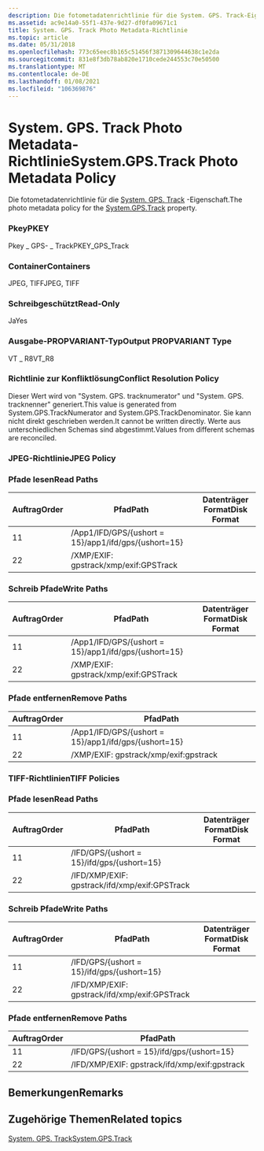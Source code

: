 ```yaml
---
description: Die fotometadatenrichtlinie für die System. GPS. Track-Eigenschaft.
ms.assetid: ac9e14a0-55f1-437e-9d27-df0fa09671c1
title: System. GPS. Track Photo Metadata-Richtlinie
ms.topic: article
ms.date: 05/31/2018
ms.openlocfilehash: 773c65eec8b165c51456f3871309644638c1e2da
ms.sourcegitcommit: 831e8f3db78ab820e1710cede244553c70e50500
ms.translationtype: MT
ms.contentlocale: de-DE
ms.lasthandoff: 01/08/2021
ms.locfileid: "106369876"
---
```

# <a name="systemgpstrack-photo-metadata-policy"></a><span data-ttu-id="2baf2-103">System. GPS. Track Photo Metadata-Richtlinie</span><span class="sxs-lookup"><span data-stu-id="2baf2-103">System.GPS.Track Photo Metadata Policy</span></span>

<span data-ttu-id="2baf2-104">Die fotometadatenrichtlinie für die [System. GPS. Track](../properties/props-system-gps-track.md) -Eigenschaft.</span><span class="sxs-lookup"><span data-stu-id="2baf2-104">The photo metadata policy for the [System.GPS.Track](../properties/props-system-gps-track.md) property.</span></span>

### <a name="pkey"></a><span data-ttu-id="2baf2-105">Pkey</span><span class="sxs-lookup"><span data-stu-id="2baf2-105">PKEY</span></span>

<span data-ttu-id="2baf2-106">Pkey \_ GPS- \_ Track</span><span class="sxs-lookup"><span data-stu-id="2baf2-106">PKEY\_GPS\_Track</span></span>

### <a name="containers"></a><span data-ttu-id="2baf2-107">Container</span><span class="sxs-lookup"><span data-stu-id="2baf2-107">Containers</span></span>

<span data-ttu-id="2baf2-108">JPEG, TIFF</span><span class="sxs-lookup"><span data-stu-id="2baf2-108">JPEG, TIFF</span></span>

### <a name="read-only"></a><span data-ttu-id="2baf2-109">Schreibgeschützt</span><span class="sxs-lookup"><span data-stu-id="2baf2-109">Read-Only</span></span>

<span data-ttu-id="2baf2-110">Ja</span><span class="sxs-lookup"><span data-stu-id="2baf2-110">Yes</span></span>

### <a name="output-propvariant-type"></a><span data-ttu-id="2baf2-111">Ausgabe-PROPVARIANT-Typ</span><span class="sxs-lookup"><span data-stu-id="2baf2-111">Output PROPVARIANT Type</span></span>

<span data-ttu-id="2baf2-112">VT \_ R8</span><span class="sxs-lookup"><span data-stu-id="2baf2-112">VT\_R8</span></span>

### <a name="conflict-resolution-policy"></a><span data-ttu-id="2baf2-113">Richtlinie zur Konfliktlösung</span><span class="sxs-lookup"><span data-stu-id="2baf2-113">Conflict Resolution Policy</span></span>

<span data-ttu-id="2baf2-114">Dieser Wert wird von "System. GPS. tracknumerator" und "System. GPS. tracknenner" generiert.</span><span class="sxs-lookup"><span data-stu-id="2baf2-114">This value is generated from System.GPS.TrackNumerator and System.GPS.TrackDenominator.</span></span> <span data-ttu-id="2baf2-115">Sie kann nicht direkt geschrieben werden.</span><span class="sxs-lookup"><span data-stu-id="2baf2-115">It cannot be written directly.</span></span> <span data-ttu-id="2baf2-116">Werte aus unterschiedlichen Schemas sind abgestimmt.</span><span class="sxs-lookup"><span data-stu-id="2baf2-116">Values from different schemas are reconciled.</span></span>

### <a name="jpeg-policy"></a><span data-ttu-id="2baf2-117">JPEG-Richtlinie</span><span class="sxs-lookup"><span data-stu-id="2baf2-117">JPEG Policy</span></span>

### <a name="read-paths"></a><span data-ttu-id="2baf2-118">Pfade lesen</span><span class="sxs-lookup"><span data-stu-id="2baf2-118">Read Paths</span></span>



| <span data-ttu-id="2baf2-119">Auftrag</span><span class="sxs-lookup"><span data-stu-id="2baf2-119">Order</span></span> | <span data-ttu-id="2baf2-120">Pfad</span><span class="sxs-lookup"><span data-stu-id="2baf2-120">Path</span></span>                      | <span data-ttu-id="2baf2-121">Datenträger Format</span><span class="sxs-lookup"><span data-stu-id="2baf2-121">Disk Format</span></span> |
|-------|---------------------------|-------------|
| <span data-ttu-id="2baf2-122">1</span><span class="sxs-lookup"><span data-stu-id="2baf2-122">1</span></span>     | <span data-ttu-id="2baf2-123">/App1/IFD/GPS/{ushort = 15}</span><span class="sxs-lookup"><span data-stu-id="2baf2-123">/app1/ifd/gps/{ushort=15}</span></span> |             |
| <span data-ttu-id="2baf2-124">2</span><span class="sxs-lookup"><span data-stu-id="2baf2-124">2</span></span>     | <span data-ttu-id="2baf2-125">/XMP/EXIF: gpstrack</span><span class="sxs-lookup"><span data-stu-id="2baf2-125">/xmp/exif:GPSTrack</span></span>        |             |



 

### <a name="write-paths"></a><span data-ttu-id="2baf2-126">Schreib Pfade</span><span class="sxs-lookup"><span data-stu-id="2baf2-126">Write Paths</span></span>



| <span data-ttu-id="2baf2-127">Auftrag</span><span class="sxs-lookup"><span data-stu-id="2baf2-127">Order</span></span> | <span data-ttu-id="2baf2-128">Pfad</span><span class="sxs-lookup"><span data-stu-id="2baf2-128">Path</span></span>                      | <span data-ttu-id="2baf2-129">Datenträger Format</span><span class="sxs-lookup"><span data-stu-id="2baf2-129">Disk Format</span></span> |
|-------|---------------------------|-------------|
| <span data-ttu-id="2baf2-130">1</span><span class="sxs-lookup"><span data-stu-id="2baf2-130">1</span></span>     | <span data-ttu-id="2baf2-131">/App1/IFD/GPS/{ushort = 15}</span><span class="sxs-lookup"><span data-stu-id="2baf2-131">/app1/ifd/gps/{ushort=15}</span></span> |             |
| <span data-ttu-id="2baf2-132">2</span><span class="sxs-lookup"><span data-stu-id="2baf2-132">2</span></span>     | <span data-ttu-id="2baf2-133">/XMP/EXIF: gpstrack</span><span class="sxs-lookup"><span data-stu-id="2baf2-133">/xmp/exif:GPSTrack</span></span>        |             |



 

### <a name="remove-paths"></a><span data-ttu-id="2baf2-134">Pfade entfernen</span><span class="sxs-lookup"><span data-stu-id="2baf2-134">Remove Paths</span></span>



| <span data-ttu-id="2baf2-135">Auftrag</span><span class="sxs-lookup"><span data-stu-id="2baf2-135">Order</span></span> | <span data-ttu-id="2baf2-136">Pfad</span><span class="sxs-lookup"><span data-stu-id="2baf2-136">Path</span></span>                      |
|-------|---------------------------|
| <span data-ttu-id="2baf2-137">1</span><span class="sxs-lookup"><span data-stu-id="2baf2-137">1</span></span>     | <span data-ttu-id="2baf2-138">/App1/IFD/GPS/{ushort = 15}</span><span class="sxs-lookup"><span data-stu-id="2baf2-138">/app1/ifd/gps/{ushort=15}</span></span> |
| <span data-ttu-id="2baf2-139">2</span><span class="sxs-lookup"><span data-stu-id="2baf2-139">2</span></span>     | <span data-ttu-id="2baf2-140">/XMP/EXIF: gpstrack</span><span class="sxs-lookup"><span data-stu-id="2baf2-140">/xmp/exif:gpstrack</span></span>        |



 

### <a name="tiff-policies"></a><span data-ttu-id="2baf2-141">TIFF-Richtlinien</span><span class="sxs-lookup"><span data-stu-id="2baf2-141">TIFF Policies</span></span>

### <a name="read-paths"></a><span data-ttu-id="2baf2-142">Pfade lesen</span><span class="sxs-lookup"><span data-stu-id="2baf2-142">Read Paths</span></span>



| <span data-ttu-id="2baf2-143">Auftrag</span><span class="sxs-lookup"><span data-stu-id="2baf2-143">Order</span></span> | <span data-ttu-id="2baf2-144">Pfad</span><span class="sxs-lookup"><span data-stu-id="2baf2-144">Path</span></span>                   | <span data-ttu-id="2baf2-145">Datenträger Format</span><span class="sxs-lookup"><span data-stu-id="2baf2-145">Disk Format</span></span> |
|-------|------------------------|-------------|
| <span data-ttu-id="2baf2-146">1</span><span class="sxs-lookup"><span data-stu-id="2baf2-146">1</span></span>     | <span data-ttu-id="2baf2-147">/IFD/GPS/{ushort = 15}</span><span class="sxs-lookup"><span data-stu-id="2baf2-147">/ifd/gps/{ushort=15}</span></span>   |             |
| <span data-ttu-id="2baf2-148">2</span><span class="sxs-lookup"><span data-stu-id="2baf2-148">2</span></span>     | <span data-ttu-id="2baf2-149">/IFD/XMP/EXIF: gpstrack</span><span class="sxs-lookup"><span data-stu-id="2baf2-149">/ifd/xmp/exif:GPSTrack</span></span> |             |



 

### <a name="write-paths"></a><span data-ttu-id="2baf2-150">Schreib Pfade</span><span class="sxs-lookup"><span data-stu-id="2baf2-150">Write Paths</span></span>



| <span data-ttu-id="2baf2-151">Auftrag</span><span class="sxs-lookup"><span data-stu-id="2baf2-151">Order</span></span> | <span data-ttu-id="2baf2-152">Pfad</span><span class="sxs-lookup"><span data-stu-id="2baf2-152">Path</span></span>                   | <span data-ttu-id="2baf2-153">Datenträger Format</span><span class="sxs-lookup"><span data-stu-id="2baf2-153">Disk Format</span></span> |
|-------|------------------------|-------------|
| <span data-ttu-id="2baf2-154">1</span><span class="sxs-lookup"><span data-stu-id="2baf2-154">1</span></span>     | <span data-ttu-id="2baf2-155">/IFD/GPS/{ushort = 15}</span><span class="sxs-lookup"><span data-stu-id="2baf2-155">/ifd/gps/{ushort=15}</span></span>   |             |
| <span data-ttu-id="2baf2-156">2</span><span class="sxs-lookup"><span data-stu-id="2baf2-156">2</span></span>     | <span data-ttu-id="2baf2-157">/IFD/XMP/EXIF: gpstrack</span><span class="sxs-lookup"><span data-stu-id="2baf2-157">/ifd/xmp/exif:GPSTrack</span></span> |             |



 

### <a name="remove-paths"></a><span data-ttu-id="2baf2-158">Pfade entfernen</span><span class="sxs-lookup"><span data-stu-id="2baf2-158">Remove Paths</span></span>



| <span data-ttu-id="2baf2-159">Auftrag</span><span class="sxs-lookup"><span data-stu-id="2baf2-159">Order</span></span> | <span data-ttu-id="2baf2-160">Pfad</span><span class="sxs-lookup"><span data-stu-id="2baf2-160">Path</span></span>                   |
|-------|------------------------|
| <span data-ttu-id="2baf2-161">1</span><span class="sxs-lookup"><span data-stu-id="2baf2-161">1</span></span>     | <span data-ttu-id="2baf2-162">/IFD/GPS/{ushort = 15}</span><span class="sxs-lookup"><span data-stu-id="2baf2-162">/ifd/gps/{ushort=15}</span></span>   |
| <span data-ttu-id="2baf2-163">2</span><span class="sxs-lookup"><span data-stu-id="2baf2-163">2</span></span>     | <span data-ttu-id="2baf2-164">/IFD/XMP/EXIF: gpstrack</span><span class="sxs-lookup"><span data-stu-id="2baf2-164">/ifd/xmp/exif:gpstrack</span></span> |



 

## <a name="remarks"></a><span data-ttu-id="2baf2-165">Bemerkungen</span><span class="sxs-lookup"><span data-stu-id="2baf2-165">Remarks</span></span>

## <a name="related-topics"></a><span data-ttu-id="2baf2-166">Zugehörige Themen</span><span class="sxs-lookup"><span data-stu-id="2baf2-166">Related topics</span></span>

<dl> <dt>

[<span data-ttu-id="2baf2-167">System. GPS. Track</span><span class="sxs-lookup"><span data-stu-id="2baf2-167">System.GPS.Track</span></span>](../properties/props-system-gps-track.md)
</dt> </dl>

 

 
